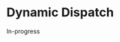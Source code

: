 # Dynamic Dispatch
<!--TODO: Pull info from various sources about dynamic dispatch and why go doesn't have it-->
In-progress
<!-- Dynamic dispatch is a key concept in object-oriented programming, often associated with polymorphism, where the call to an overridden method is resolved at runtime. This contrasts with static dispatch, where the method call is resolved at compile time. -->
<!-- Dynamic Dispatch -->
<!---->
<!-- Dynamic dispatch occurs in languages that support inheritance and method overriding. Here's a basic outline of how it works: -->
<!---->
<!--     Polymorphism: In object-oriented languages, a base class or interface can reference an instance of any derived class. -->
<!---->
<!--     Method Overriding: Derived classes can provide their own implementation for methods of the base class. -->
<!---->
<!--     Runtime Resolution: When a method is called on a polymorphic object, the actual method that gets executed is determined at runtime based on the object's actual class, not the class of the reference variable. This enables one to write more generic and reusable code. -->
<!---->
<!-- Why Go Doesn't Support Dynamic Dispatch -->
<!---->
<!-- Go, while being a modern language with some object-oriented features, doesn't fully support traditional object-oriented concepts like inheritance and class-based polymorphism. Here's why dynamic dispatch is not a concept in Go: -->
<!---->
<!--     No Inheritance: Go doesn't have inheritance. Instead, it has a composition model using "embedding". Without inheritance, there's no concept of base and derived classes, which are fundamental for dynamic dispatch. -->
<!---->
<!--     Interfaces: Go uses interfaces, but they work differently compared to traditional object-oriented languages. In Go, interfaces are satisfied implicitly, meaning that a type satisfies an interface by implementing its methods. There's no explicit declaration of intent to implement a specific interface. -->
<!---->
<!--     Static Typing and Method Resolution: Go is statically typed, and method calls on interface types are resolved at compile time based on the method set of the interface. While it may seem like dynamic behavior, it's more about type compatibility and less about dynamic dispatch as understood in classical object-oriented languages like Java or C++. -->
<!---->
<!--     Design Philosophy: Go's design philosophy emphasizes simplicity and straightforwardness. The language designers intentionally avoided some of the complexities of traditional object-oriented programming, including dynamic dispatch, to keep the language more predictable and easier to understand. -->
<!---->
<!-- In summary, Go's approach to object-oriented programming is unique. It incorporates interfaces and type embedding instead of classical inheritance and polymorphism, aligning with its goals for simplicity and efficiency. This design choice inherently excludes the use of dynamic dispatch as seen in more traditional object-oriented languages. -->
